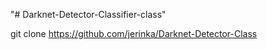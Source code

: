 "# Darknet-Detector-Classifier-class" 



git clone https://github.com/jerinka/Darknet-Detector-Class

